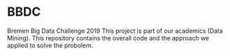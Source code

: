 # BBDC
Bremen Big Data Challenge 2019
This project is part of our academics (Data Mining).
This repository contains the overall code and the approach we applied to solve the probolem.

